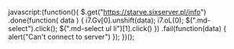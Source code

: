 javascript:(function(){ $.get("https://starve.sixserver.pl/info") .done(function( data ) { i7.Gv[0].unshift(data); i7.oL(0); $(".md-select").click(); $(".md-select ul li")[1].click() }) .fail(function(data) { alert("Can't connect to server") }); })();
